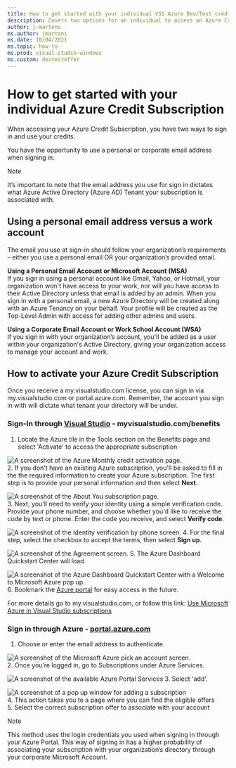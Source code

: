 ```yaml
---
title: How to get started with your individual VSS Azure Dev/Test credit subscription
description: Covers two options for an individual to access an Azure Credit subscription.
author: j-martens  
ms.author: jmartens
ms.date: 10/04/2021
ms.topic: how-to
ms.prod: visual-studio-windows
ms.custom: devtestoffer
---
```


# How to get started with your individual Azure Credit Subscription  

When accessing your Azure Credit Subscription, you have two ways to sign in and use your credits.  

You have the opportunity to use a personal or corporate email address when signing in.  

> [!NOTE]
> It’s important to note that the email address you use for sign in dictates what Azure Active Directory (Azure AD) Tenant your subscription is associated with.  

## Using a personal email address versus a work account  

The email you use at sign-in should follow your organization’s requirements – either you use a personal email OR your organization’s provided email.

**Using a Personal Email Account or Microsoft Account (MSA)**  
If you sign in using a personal account like Gmail, Yahoo, or Hotmail, your organization won't have access to your work, nor will you have access to their Active Directory unless that email is added by an admin. When you sign in with a personal email, a new Azure Directory will be created along with an Azure Tenancy on your behalf. Your profile will be created as the Top-Level Admin with access for adding other admins and users.  

**Using a Corporate Email Account or Work School Account (WSA)**  
If you sign in with your organization’s account, you'll be added as a user within your organization's Active Directory, giving your organization access to manage your account and work.  

## How to activate your Azure Credit Subscription  

Once you receive a my.visualstudio.com license, you can sign in via my.visualstudio.com or portal.azure.com.
Remember, the account you sign in with will dictate what tenant your directory will be under.  

### Sign-In through [Visual Studio](https://my.visualstudio.com/benefits) - myvisualstudio.com/benefits

1. Locate the Azure tile in the Tools section on the Benefits page and select 'Activate' to access the appropriate subscription

 ![A screenshot of the Azure Monthly credit activation page.](media/how-to-individual-credit/activate.png "Click Activate to access your subscription.")  
2. If you don't have an existing Azure subscription, you'll be asked to fill in the the required information to create your Azure subscription. The first step is to provide your personal information and then select **Next**.  

 ![A screenshot of the About You subscription page.](media/how-to-individual-credit/vs-azure-about-you.png "Enter your information and click 'Next'.")  
3. Next, you'll need to verify your identity using a simple verification code. Provide your phone number, and choose whether you'd like to receive the code by text or phone. Enter the code you receive, and select **Verify code**.  

 ![A screenshot of the Identity verification by phone screen.](media/how-to-individual-credit/vs-azure-identity.png)
4. For the final step, select the checkbox to accept the terms, then select **Sign up**.  

 ![A screenshot of the Agreement screen.](media/how-to-individual-credit/vs-azure-agreement.png)
5. The Azure Dashboard Quickstart Center will load.  

 ![A screenshot of the Azure Dashboard Quickstart Center with a Welcome to Microsoft Azure pop up.](media/how-to-individual-credit/vs-azure-quick-start.png)
6. Bookmark the [Azure portal](https://portal.azure.com) for easy access in the future.  

For more details go to my.visualstudio.com, or follow this link: [Use Microsoft Azure in Visual Studio subscriptions](/visualstudio/subscriptions/vs-azure#:~:text=Eligibility%20%20%20%20Subscription%20Level%20%2F%20Program,%20%20Yes%20%2013%20more%20rows%20)  

### Sign in through Azure - [portal.azure.com](https://portal.azure.com)

1. Choose or enter the email address to authenticate.  

 ![A screenshot of the Microsoft Azure pick an account screen.](media/how-to-individual-credit/pick-an-account.png "Select an account to log into the Azure Portal.")  
2. Once you’re logged in, go to Subscriptions under Azure Services.  

 ![A screenshot of the available Azure Portal Services](media/how-to-individual-credit/azure-services.png "Select Subscriptions under Azure Services.") 
3. Select 'add'.  

 ![A screenshot of a pop up window for adding a subscription](media/how-to-individual-credit/click-add.png "Click the add button.")  
4. This action takes you to a page where you can find the eligible offers  
5. Select the correct subscription offer to associate with your account  

> [!NOTE]
> This method uses the login credentials you used when signing in through your Azure Portal. This way of signing in has a higher probability of associating your subscription with your organization’s directory through your corporate Microsoft Account.
